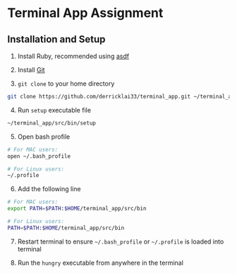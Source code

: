 # Terminal App Assignment

## Installation and Setup

1. Install Ruby, recommended using [asdf](https://asdf-vm.com/)

2. Install [Git](https://git-scm.com/downloads)

3. `git clone` to your home directory

```bash
git clone https://github.com/derricklai33/terminal_app.git ~/terminal_app
```

4. Run `setup` executable file

```bash
~/terminal_app/src/bin/setup
```

5. Open bash profile

```bash
# For MAC users:
open ~/.bash_profile
```

```bash
# For Linux users:
~/.profile
```

6. Add the following line

```bash
# For MAC users:
export PATH=$PATH:$HOME/terminal_app/src/bin
```

```bash
# For Linux users:
PATH=$PATH:$HOME/terminal_app/src/bin
```

7. Restart terminal to ensure `~/.bash_profile` or `~/.profile` is loaded into terminal

8. Run the `hungry` executable from anywhere in the terminal